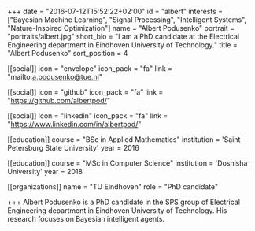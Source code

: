 +++
date = "2016-07-12T15:52:22+02:00"
id = "albert"
interests = ["Bayesian Machine Learning", "Signal Processing", "Intelligent Systems", "Nature-Inspired Optimization"]
name = "Albert Podusenko"
portrait = "portraits/albert.jpg"
short_bio = "I am a PhD candidate at the Electrical Engineering department in Eindhoven University of Technology."
title = "Albert Podusenko"
sort_position = 4

[[social]]
    icon = "envelope"
    icon_pack = "fa"
    link = "mailto:a.podusenko@tue.nl"

[[social]]
    icon = "github"
    icon_pack = "fa"
    link = "https://github.com/albertpod/"

[[social]]
    icon = "linkedin"
    icon_pack = "fa"
    link = "https://www.linkedin.com/in/albertpod/"

[[education]]
    course = "BSc in Applied Mathematics"
    institution = 'Saint Petersburg State University'
    year = 2016

[[education]]
    course = "MSc in Computer Science"
    institution = 'Doshisha University'
    year = 2018

[[organizations]]
    name = "TU Eindhoven"
    role = "PhD candidate"

+++
Albert Podusenko is a PhD candidate in the SPS group of Electrical Engineering
department in Eindhoven University of Technology. His research focuses on
Bayesian intelligent agents.
